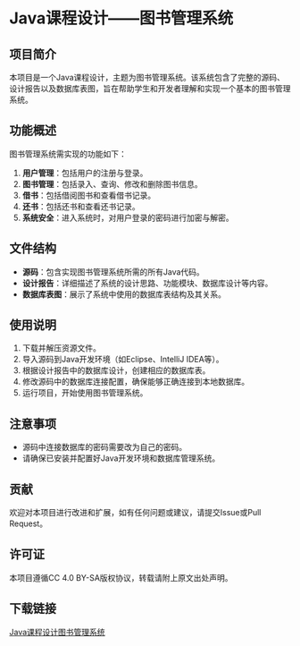 # Java课程设计——图书管理系统

## 项目简介
本项目是一个Java课程设计，主题为图书管理系统。该系统包含了完整的源码、设计报告以及数据库表图，旨在帮助学生和开发者理解和实现一个基本的图书管理系统。

## 功能概述
图书管理系统需实现的功能如下：
1. **用户管理**：包括用户的注册与登录。
2. **图书管理**：包括录入、查询、修改和删除图书信息。
3. **借书**：包括借阅图书和查看借书记录。
4. **还书**：包括还书和查看还书记录。
5. **系统安全**：进入系统时，对用户登录的密码进行加密与解密。

## 文件结构
- **源码**：包含实现图书管理系统所需的所有Java代码。
- **设计报告**：详细描述了系统的设计思路、功能模块、数据库设计等内容。
- **数据库表图**：展示了系统中使用的数据库表结构及其关系。

## 使用说明
1. 下载并解压资源文件。
2. 导入源码到Java开发环境（如Eclipse、IntelliJ IDEA等）。
3. 根据设计报告中的数据库设计，创建相应的数据库表。
4. 修改源码中的数据库连接配置，确保能够正确连接到本地数据库。
5. 运行项目，开始使用图书管理系统。

## 注意事项
- 源码中连接数据库的密码需要改为自己的密码。
- 请确保已安装并配置好Java开发环境和数据库管理系统。

## 贡献
欢迎对本项目进行改进和扩展，如有任何问题或建议，请提交Issue或Pull Request。

## 许可证
本项目遵循CC 4.0 BY-SA版权协议，转载请附上原文出处声明。

## 下载链接

[Java课程设计图书管理系统](https://pan.quark.cn/s/e1bdfd97d309)